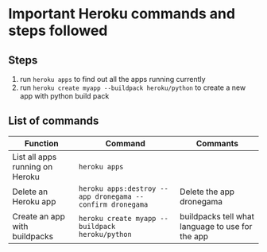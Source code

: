 # Important Heroku commands and steps followed
## Steps

1. run `heroku apps` to find out all the apps running currently
2. run `heroku create myapp --buildpack heroku/python` to create a new app with python build pack
## List of commands
| Function | Command | Commants |
|--|--|--|
| List all apps running on Heroku | `heroku apps`  | |
| Delete an Heroku app | `heroku apps:destroy --app dronegama --confirm dronegama` | Delete the app dronegama |
| Create an app with buildpacks| `heroku create myapp --buildpack heroku/python` | buildpacks tell what language to use for the app |


